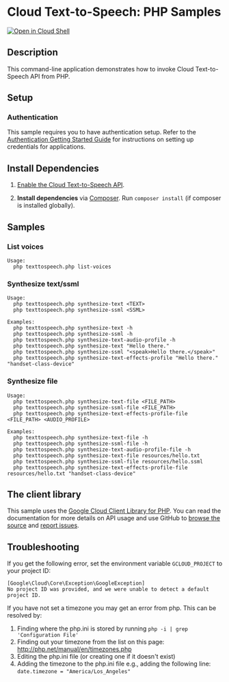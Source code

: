 # Cloud Text-to-Speech: PHP Samples

[![Open in Cloud Shell][shell_img]][shell_link]

[shell_img]: http://gstatic.com/cloudssh/images/open-btn.svg
[shell_link]: https://console.cloud.google.com/cloudshell/open?git_repo=https://github.com/googlecloudplatform/php-docs-samples&page=editor&working_dir=texttospeech

## Description

This command-line application demonstrates how to invoke Cloud Text-to-Speech 
API from PHP.

## Setup

### Authentication

This sample requires you to have authentication setup. Refer to the [Authentication Getting Started Guide](https://cloud.google.com/docs/authentication/getting-started) for instructions on setting up credentials for applications.

## Install Dependencies

1. [Enable the Cloud Text-to-Speech API](https://console.cloud.google.com/flows/enableapi?apiid=texttospeech.googleapis.com).

1. **Install dependencies** via [Composer](http://getcomposer.org/doc/00-intro.md).
    Run `composer install` (if composer is installed globally).

## Samples

### List voices
```
Usage:
  php texttospeech.php list-voices

```

### Synthesize text/ssml
```
Usage:
  php texttospeech.php synthesize-text <TEXT>
  php texttospeech.php synthesize-ssml <SSML>

Examples:
  php texttospeech.php synthesize-text -h
  php texttospeech.php synthesize-ssml -h
  php texttospeech.php synthesize-text-audio-profile -h
  php texttospeech.php synthesize-text "Hello there."
  php texttospeech.php synthesize-ssml "<speak>Hello there.</speak>"
  php texttospeech.php synthesize-text-effects-profile "Hello there." "handset-class-device"
```

### Synthesize file
```
Usage:
  php texttospeech.php synthesize-text-file <FILE_PATH> 
  php texttospeech.php synthesize-ssml-file <FILE_PATH> 
  php texttospeech.php synthesize-text-effects-profile-file <FILE_PATH> <AUDIO_PROFILE>
  
Examples:
  php texttospeech.php synthesize-text-file -h
  php texttospeech.php synthesize-ssml-file -h
  php texttospeech.php synthesize-text-audio-profile-file -h
  php texttospeech.php synthesize-text-file resources/hello.txt
  php texttospeech.php synthesize-ssml-file resources/hello.ssml
  php texttospeech.php synthesize-text-effects-profile-file resources/hello.txt "handset-class-device"
```

## The client library

This sample uses the [Google Cloud Client Library for PHP][google-cloud-php].
You can read the documentation for more details on API usage and use GitHub
to [browse the source][google-cloud-php-source] and [report issues][google-cloud-php-issues].

## Troubleshooting

If you get the following error, set the environment variable `GCLOUD_PROJECT` to your project ID:

```
[Google\Cloud\Core\Exception\GoogleException]
No project ID was provided, and we were unable to detect a default project ID.
```

If you have not set a timezone you may get an error from php. This can be resolved by:

  1. Finding where the php.ini is stored by running `php -i | grep 'Configuration File'`
  1. Finding out your timezone from the list on this page: http://php.net/manual/en/timezones.php
  1. Editing the php.ini file (or creating one if it doesn't exist)
  1. Adding the timezone to the php.ini file e.g., adding the following line: `date.timezone = "America/Los_Angeles"`

[google-cloud-php]: https://googlecloudplatform.github.io/google-cloud-php
[google-cloud-php-source]: https://github.com/GoogleCloudPlatform/google-cloud-php
[google-cloud-php-issues]: https://github.com/GoogleCloudPlatform/google-cloud-php/issues